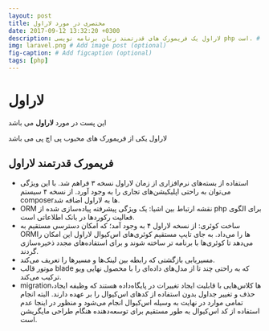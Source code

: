```yaml
---
layout: post
title: مختصری در مورد لاراول
date: 2017-09-12 13:32:20 +0300
description: لاراول یک فریمورک های قدرتمند زبان برنامه نویسی php است. # Add post description (optional)
img: laravel.png # Add image post (optional)
fig-caption: # Add figcaption (optional)
tags: [php]
---
```


# لاراول 

 این پست در مورد **لاراول** می باشد

لاراول یکی از فریمورک های محبوب پی اچ پی می باشد

## فریمورک قدرتمند لاراول

* استفاده از بسته‌های نرم‌افزاری از زمان لاراول نسخه ۳ فراهم شد. با این ویژگی می‌توان به راحتی اپلیکیشن‌های تجاری را به وجود آورد. از نسخه ۴ سیستم composerها به لاراول اضافه شد.
* ORM نقشه ارتباط بین اشیا: یک ویژگی پیشرفته پیاده‌سازی شده از php برای الگوی فعالیت رکوردها در بانک اطلاعاتی است.
* ساخت کوئری: از نسخه لاراول ۴ به وجود آمد؛ که امکان دسترسی مستقیم به ORMها را می‌داد. به جای تایپ مستقیم کوئری‌های اس‌کیوال لاراول این امکان را می‌دهد تا کوئری‌ها با برنامه تر ساخته شوند و برای استفاده‌های مجدد ذخیره‌سازی گردند.
* مسیریابی بازگشتی که رابطه بین لینک‌ها و مسیرها را تعریف می‌کند.
* موتور قالب blade که به راحتی چند تا از مدل‌های داده‌ای را با محصول نهایی ویو ترکیب می‌کند.
* migrationها کلاس‌هایی با قابلیت ایجاد تغییرات در پایگاه‌داده هستند که وظیفه ایجاد، حذف و تغییر جداول بدون استفاده از کدهای اس‌کیو‌ال را بر عهده دارند. البته انجام تمامی موارد در نهایت به وسیله اس‌کیو‌ال انجام می‌شود و منظور در اینجا عدم استفاده از کد اس‌کیو‌ال به طور مستقیم برای توسعه‌دهنده هنگام طراحی مایگریشن است.

